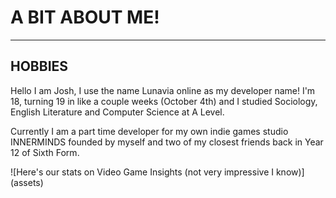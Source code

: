 # A BIT ABOUT ME!
----
## HOBBIES

<p> 
Hello I am Josh, I use the name Lunavia online as my developer name! I'm 18, turning 19 in like a couple weeks (October 4th) and I studied Sociology, English Literature and Computer Science at A Level.
</p>
<p>
Currently I am a part time developer for my own indie games studio INNERMINDS founded by myself and two of my closest friends back in Year 12 of Sixth Form.
</p>
![Here's our stats on Video Game Insights (not very impressive I know)](assets)



